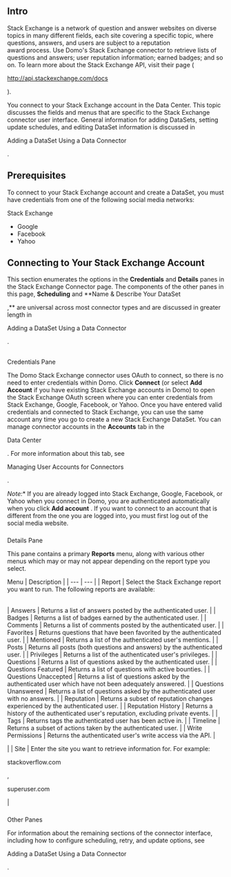 

Intro
-------

Stack Exchange is a network of question and answer websites on diverse topics in many different fields, each site covering a specific topic, where questions, answers, and users are subject to a reputation award process. Use Domo's Stack Exchange connector to retrieve lists of questions and answers; user reputation information; earned badges; and so on. To learn more about the Stack Exchange API, visit their page (

http://api.stackexchange.com/docs

).


 You connect to your Stack Exchange account in the Data Center. This topic discusses the fields and menus that are specific to the Stack Exchange connector user interface. General information for adding DataSets, setting update schedules, and editing DataSet information is discussed in

Adding a DataSet Using a Data Connector

.


 Prerequisites
---------------

To connect to your Stack Exchange account and create a DataSet, you must have credentials from one of the following social media networks:

 Stack Exchange
* Google
* Facebook
* Yahoo

Connecting to Your Stack Exchange Account
-------------------------------------------

This section enumerates the options in the
 **Credentials**
 and
 **Details**
 panes in the Stack Exchange Connector page. The components of the other panes in this page,
 **Scheduling**
 and
 **Name & Describe Your DataSet

,**
 are universal across most connector types and are discussed in greater length in

Adding a DataSet Using a Data Connector

.

##
 Credentials Pane

The Domo Stack Exchange connector uses OAuth to connect, so there is no need to enter credentials within Domo. Click
 **Connect**
 (or select
 **Add Account**
 if you have existing Stack Exchange accounts in Domo) to open the Stack Exchange OAuth screen where you can enter credentials from Stack Exchange, Google, Facebook, or Yahoo. Once you have entered valid credentials and connected to Stack Exchange, you can use the same account any time you go to create a new Stack Exchange DataSet. You can manage connector accounts in the
 **Accounts**
 tab in the

Data Center

. For more information about this tab, see

Managing User Accounts for Connectors

.

*Note:**
 If you are already logged into Stack Exchange, Google, Facebook, or Yahoo when you connect in Domo, you are authenticated automatically when you click
 **Add account**
 . If you want to connect to an account that is different from the one you are logged into, you must first log out of the social media website.


###
 Details Pane

This pane contains a primary
 **Reports**
 menu, along with various other menus which may or may not appear depending on the report type you select.


 Menu
  |
 Description
  |
| --- | --- |
|
 Report
  |
 Select the Stack Exchange report you want to run. The following reports are available:


|  |  |
| --- | --- |
|
 Answers
  |
 Returns a list of answers posted by the authenticated user.
  |
|
 Badges
  |
 Returns a list of badges earned by the authenticated user.
  |
|
 Comments
  |
 Returns a list of comments posted by the authenticated user.
  |
|
 Favorites
  |
 Returns questions that have been favorited by the authenticated user.
  |
|
 Mentioned
  |
 Returns a list of the authenticated user's mentions.
  |
|
 Posts
  |
 Returns all posts (both questions and answers) by the authenticated user.
  |
|
 Privileges
  |
 Returns a list of the authenticated user's privileges.
  |
|
 Questions
  |
 Returns a list of questions asked by the authenticated user.
  |
|
 Questions Featured
  |
 Returns a list of questions with active bounties.
  |
|
 Questions Unaccepted
  |
 Returns a list of questions asked by the authenticated user which have not been adequately answered.
  |
|
 Questions Unanswered
  |
 Returns a list of questions asked by the authenticated user with no answers.
  |
|
 Reputation
  |
 Returns a subset of reputation changes experienced by the authenticated user.
  |
|
 Reputation History
  |
 Returns a history of the authenticated user's reputation, excluding private events.
  |
|
 Tags
  |
 Returns tags the authenticated user has been active in.
  |
|
 Timeline
  |
 Returns a subset of actions taken by the authenticated user.
  |
|
 Write Permissions
  |
 Returns the authenticated user's write access via the API.
  |

|
|
 Site
  |
 Enter the site you want to retrieve information for. For example:


 stackoverflow.com


 ,


 superuser.com


 |


###
 Other Panes

For information about the remaining sections of the connector interface, including how to configure scheduling, retry, and update options, see

Adding a DataSet Using a Data Connector

.

